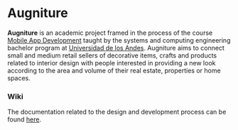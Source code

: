 # Augniture

**Augniture** is an academic project framed in the process of the course [Mobile App Development](https://cursos.virtual.uniandes.edu.co/isis3510/) taught by the systems and computing engineering bachelor program at [Universidad de los Andes](https://uniandes.edu.co/). 
Augniture aims to connect small and medium retail sellers of decorative items, crafts and products related to interior design with people interested in providing a new look according to the area and volume of their real estate, properties or home spaces.

### Wiki

The documentation related to the design and development process can be found [here](https://gitlab.com/isis3510_202010_team21/wiki/-/wikis/home).
